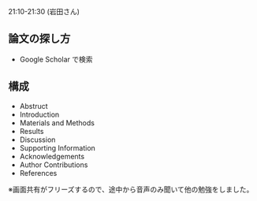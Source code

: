21:10-21:30 (岩田さん)

## 論文の探し方

- Google Scholar で検索

## 構成

- Abstruct
- Introduction
- Materials and Methods
- Results
- Discussion
- Supporting Information
- Acknowledgements
- Author Contributions
- References

※画面共有がフリーズするので、途中から音声のみ聞いて他の勉強をしました。
